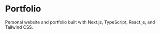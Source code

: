 # Portfolio

 Personal website and portfolio built with Next.js, TypeScript, React.js, and Tailwind CSS.
